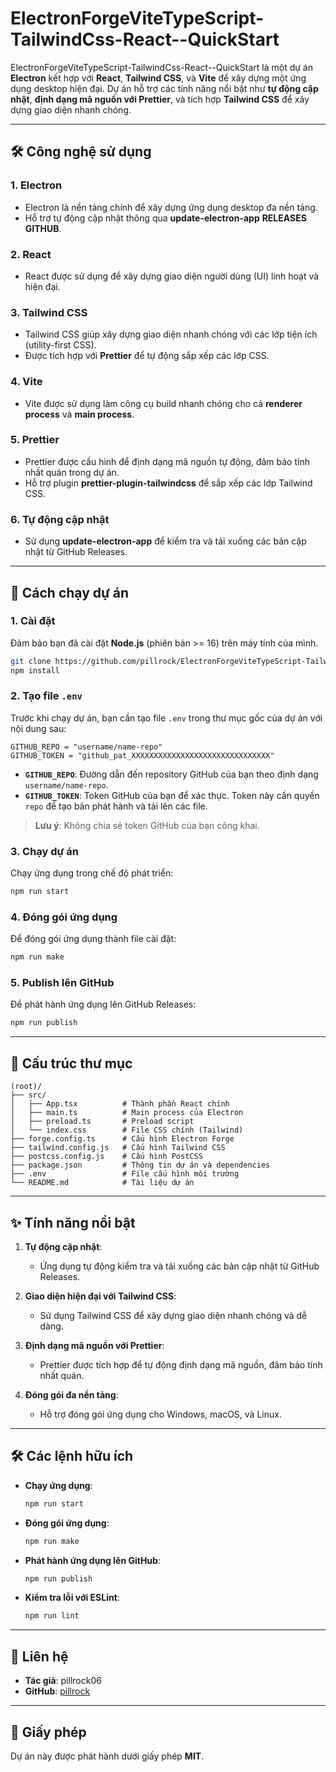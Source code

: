 # ElectronForgeViteTypeScript-TailwindCss-React--QuickStart

ElectronForgeViteTypeScript-TailwindCss-React--QuickStart là một dự án **Electron** kết hợp với **React**, **Tailwind CSS**, và **Vite** để xây dựng một ứng dụng desktop hiện đại. Dự án hỗ trợ các tính năng nổi bật như **tự động cập nhật**, **định dạng mã nguồn với Prettier**, và tích hợp **Tailwind CSS** để xây dựng giao diện nhanh chóng.

---

## 🛠️ Công nghệ sử dụng

### 1. **Electron**

- Electron là nền tảng chính để xây dựng ứng dụng desktop đa nền tảng.
- Hỗ trợ tự động cập nhật thông qua **update-electron-app** **RELEASES GITHUB**.

### 2. **React**

- React được sử dụng để xây dựng giao diện người dùng (UI) linh hoạt và hiện đại.

### 3. **Tailwind CSS**

- Tailwind CSS giúp xây dựng giao diện nhanh chóng với các lớp tiện ích (utility-first CSS).
- Được tích hợp với **Prettier** để tự động sắp xếp các lớp CSS.

### 4. **Vite**

- Vite được sử dụng làm công cụ build nhanh chóng cho cả **renderer process** và **main process**.

### 5. **Prettier**

- Prettier được cấu hình để định dạng mã nguồn tự động, đảm bảo tính nhất quán trong dự án.
- Hỗ trợ plugin **prettier-plugin-tailwindcss** để sắp xếp các lớp Tailwind CSS.

### 6. **Tự động cập nhật**

- Sử dụng **update-electron-app** để kiểm tra và tải xuống các bản cập nhật từ GitHub Releases.

---

## 🚀 Cách chạy dự án

### 1. **Cài đặt**

Đảm bảo bạn đã cài đặt **Node.js** (phiên bản >= 16) trên máy tính của mình.

```bash
git clone https://github.com/pillrock/ElectronForgeViteTypeScript-TailwindCss-React--QuickStart .
npm install
```

### 2. **Tạo file `.env`**

Trước khi chạy dự án, bạn cần tạo file `.env` trong thư mục gốc của dự án với nội dung sau:

```properties
GITHUB_REPO = "username/name-repo"
GITHUB_TOKEN = "github_pat_XXXXXXXXXXXXXXXXXXXXXXXXXXXXXXX"
```

- **`GITHUB_REPO`**: Đường dẫn đến repository GitHub của bạn theo định dạng `username/name-repo`.
- **`GITHUB_TOKEN`**: Token GitHub của bạn để xác thực. Token này cần quyền `repo` để tạo bản phát hành và tải lên các file.

> **Lưu ý**: Không chia sẻ token GitHub của bạn công khai.

### 3. **Chạy dự án**

Chạy ứng dụng trong chế độ phát triển:

```bash
npm run start
```

### 4. **Đóng gói ứng dụng**

Để đóng gói ứng dụng thành file cài đặt:

```bash
npm run make
```

### 5. **Publish lên GitHub**

Để phát hành ứng dụng lên GitHub Releases:

```bash
npm run publish
```

---

## 📂 Cấu trúc thư mục

```plaintext
(root)/
├── src/
│   ├── App.tsx          # Thành phần React chính
│   ├── main.ts          # Main process của Electron
│   ├── preload.ts       # Preload script
│   └── index.css        # File CSS chính (Tailwind)
├── forge.config.ts      # Cấu hình Electron Forge
├── tailwind.config.js   # Cấu hình Tailwind CSS
├── postcss.config.js    # Cấu hình PostCSS
├── package.json         # Thông tin dự án và dependencies
├── .env                 # File cấu hình môi trường
└── README.md            # Tài liệu dự án
```

---

## ✨ Tính năng nổi bật

1. **Tự động cập nhật**:

   - Ứng dụng tự động kiểm tra và tải xuống các bản cập nhật từ GitHub Releases.

2. **Giao diện hiện đại với Tailwind CSS**:

   - Sử dụng Tailwind CSS để xây dựng giao diện nhanh chóng và dễ dàng.

3. **Định dạng mã nguồn với Prettier**:

   - Prettier được tích hợp để tự động định dạng mã nguồn, đảm bảo tính nhất quán.

4. **Đóng gói đa nền tảng**:
   - Hỗ trợ đóng gói ứng dụng cho Windows, macOS, và Linux.

---

## 🛠️ Các lệnh hữu ích

- **Chạy ứng dụng**:

  ```bash
  npm run start
  ```

- **Đóng gói ứng dụng**:

  ```bash
  npm run make
  ```

- **Phát hành ứng dụng lên GitHub**:

  ```bash
  npm run publish
  ```

- **Kiểm tra lỗi với ESLint**:
  ```bash
  npm run lint
  ```

---

## 📧 Liên hệ

- **Tác giả**: pillrock06
- **GitHub**: [pillrock](https://github.com/pillrock)

---

## 📜 Giấy phép

Dự án này được phát hành dưới giấy phép **MIT**.
